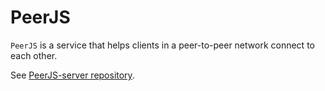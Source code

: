 # PeerJS
`PeerJS` is a service that helps clients in a peer-to-peer network connect to each other.

See [PeerJS-server repository](https://github.com/peers/peerjs-server).